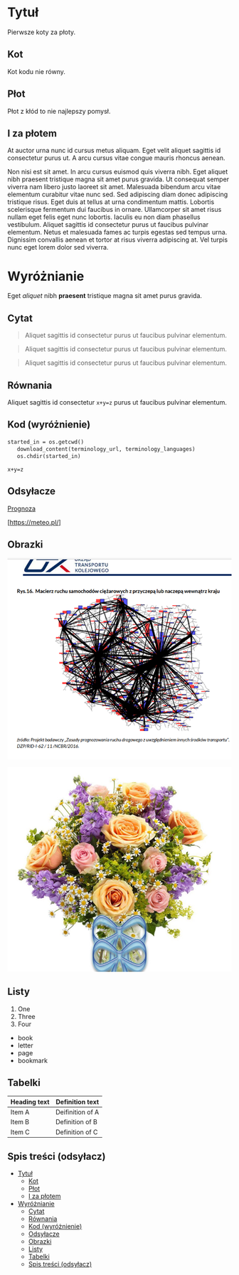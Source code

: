 # Tytuł

Pierwsze koty za płoty.

## Kot

Kot kodu nie równy.

## Płot

Płot z kłód to nie najlepszy pomysł.

## I za płotem

At auctor urna nunc id cursus metus aliquam. Eget velit aliquet sagittis id consectetur purus ut. A arcu cursus vitae congue mauris rhoncus aenean.

Non nisi est sit amet. In arcu cursus euismod quis viverra nibh. Eget aliquet nibh praesent tristique magna sit amet purus gravida. Ut consequat semper viverra nam libero justo laoreet sit amet. Malesuada bibendum arcu vitae elementum curabitur vitae nunc sed. Sed adipiscing diam donec adipiscing tristique risus. Eget duis at tellus at urna condimentum mattis. Lobortis scelerisque fermentum dui faucibus in ornare. Ullamcorper sit amet risus nullam eget felis eget nunc lobortis. Iaculis eu non diam phasellus vestibulum. Aliquet sagittis id consectetur purus ut faucibus pulvinar elementum. Netus et malesuada fames ac turpis egestas sed tempus urna. Dignissim convallis aenean et tortor at risus viverra adipiscing at. Vel turpis nunc eget lorem dolor sed viverra.

# Wyróżnianie

Eget _aliquet_ nibh **praesent** tristique magna sit amet purus gravida.

## Cytat

> Aliquet sagittis id consectetur purus ut faucibus pulvinar elementum.

> Aliquet sagittis id consectetur purus ut faucibus pulvinar elementum.

> Aliquet sagittis id consectetur purus ut faucibus pulvinar elementum.

## Równania

Aliquet sagittis id consectetur `x+y=z` purus ut faucibus pulvinar elementum.

## Kod (wyróżnienie)

```
started_in = os.getcwd()
   download_content(terminology_url, terminology_languages)
   os.chdir(started_in)
```

```
x+y=z
```

## Odsyłacze

[Prognoza](https://meteo.pl/)

[https://meteo.pl/]

## Obrazki

![Mapa](2021-12-22_07-15-56_mapa-siec-drogowa.png)

![Kwiaty](2022-09-21_happy.jpg)

## Listy

1. One
2. Three
3. Four

- book
- letter
- page
- bookmark

## Tabelki

| Heading text | Definition text  |
| ------------ | ---------------- |
| Item A       | Deifinition of A |
| Item B       | Definition of B  |
| Item C       | Definition of C  |

## Spis treści (odsyłacz)

- [Tytuł](#tytuł)
  - [Kot](#kot)
  - [Płot](#płot)
  - [I za płotem](#i-za-płotem)
- [Wyróżnianie](#wyróżnianie)
  - [Cytat](#cytat)
  - [Równania](#równania)
  - [Kod (wyróżnienie)](#kod-wyróżnienie)
  - [Odsyłacze](#odsyłacze)
  - [Obrazki](#obrazki)
  - [Listy](#listy)
  - [Tabelki](#tabelki)
  - [Spis treści (odsyłacz)](#spis-treści-odsyłacz)

<!--To jest komentarz-->
